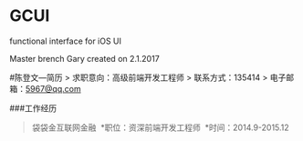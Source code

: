 # GCUI
functional interface for iOS UI

Master brench
Gary created on 2.1.2017

#陈登文—简历 > 求职意向：高级前端开发工程师 > 联系方式：135414 > 电子邮箱：5967@qq.com

###工作经历
> 袋袋金互联网金融
  *职位：资深前端开发工程师
  *时间：2014.9-2015.12
